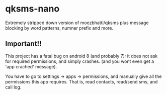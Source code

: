# qksms-nano
Extremely stripped down version of moezbhatti/qksms plus message blocking by 
word patterns, numner prefix and more.

## Important!!

This project has a fatal bug on android 8 (and probably 7): it does not ask for 
required permissions, and simply crashes. (and you wont even get a 'app crached'
message).

You have to go to settings -> apps -> permissions, and manually give all the
permissions this app requires. That is, read contacts, read/send sms, and
call log.
